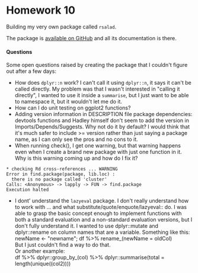 # Homework 10 

Building my very own package called `rsalad`.

The package is [available on GitHub](https://github.com/daattali/rsalad) and all its documentation is there.

#### Questions
Some open questions raised by creating the package that I couldn't figure out after a few days:  

- How does `dplyr::n` work? I can't call it using `dplyr::n`, it says it can't be called directly. My problem was that I wasn't interested in "calling it directly", I wanted to use it inside a `summarise`, but I just want to be able to namespace it, but it wouldn't let me do it.
- How can I do unit testing on ggplot2 functions?
- Adding version information in DESCRIPTION file package dependencies: devtools functions and Hadley himself don't seem to add the version in Imports/Depends/Suggests. Why not do it by default? I would think that it's much safer to include >= version rather than just saying a package name, as I can only see the pros and no cons to it.
- When running check(), I get one warning, but that warning happens even when I create a brand new package with just one function in it. Why is this warning coming up and how do I fix it?

```
* checking Rd cross-references ... WARNING
Error in find.package(package, lib.loc) : 
  there is no package called 'cluster'
Calls: <Anonymous> -> lapply -> FUN -> find.package
Execution halted
```

- I dont' understand the `lazyeval` package.  I don't really understand how to work with ... and what substitute/quote/enquote/lazyeval:: do. I was able to grasp the basic concept enough to implement functions with both a standard evaluation and a non-standard evaluation versions, but I don't fully understand it. I wanted to use dplyr::mutate and dplyr::rename on column names that are a variable. Something like this:  
newName <- "newname"; df %>% rename\_(newName = oldCol)  
But I just couldn't find a way to do that.  
Or another example:  
df %>%
	dplyr::group\_by\_(col) %>%
	dplyr::summarise(total = length(unique((col2))))